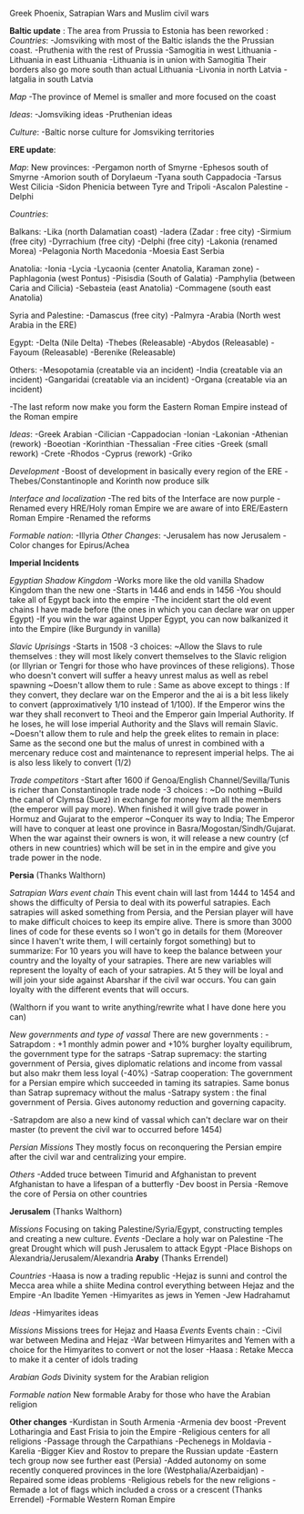 Greek Phoenix, Satrapian Wars and Muslim civil wars

**Baltic update** :
The area from Prussia to Estonia has been reworked :
*Countries*:
-Jomsviking with most of the Baltic islands the the Prussian coast.
-Pruthenia with the rest of Prussia
-Samogitia in west Lithuania
-Lithuania in east Lithuania
-Lithuania is in union with Samogitia
Their borders also go more south than actual Lithuania
-Livonia in north Latvia
-latgalia in south Latvia

*Map*
-The province of Memel is smaller and more focused on the coast

*Ideas*:
-Jomsviking ideas
-Pruthenian ideas


*Culture*:
-Baltic norse culture for Jomsviking territories


**ERE update**:

*Map*:
New provinces:
-Pergamon north of Smyrne
-Ephesos south of Smyrne
-Amorion south of Dorylaeum
-Tyana south Cappadocia
-Tarsus West Cilicia
-Sidon Phenicia between Tyre and Tripoli
-Ascalon Palestine
-Delphi

*Countries*:


Balkans:
-Lika (north Dalamatian coast)
-Iadera (Zadar : free city)
-Sirmium (free city)
-Dyrrachium (free city)
-Delphi (free city)
-Lakonia (renamed Morea)
-Pelagonia North Macedonia
-Moesia East Serbia

Anatolia:
-Ionia
-Lycia
-Lycaonia (center Anatolia, Karaman zone)
-Paphlagonia (west Pontus)
-Pisisdia (South of Galatia)
-Pamphylia (between Caria and Cilicia)
-Sebasteia (east Anatolia)
-Commagene (south east Anatolia)

Syria and Palestine:
-Damascus (free city)
-Palmyra
-Arabia (North west Arabia in the ERE)

Egypt:
-Delta (Nile Delta)
-Thebes (Releasable)
-Abydos (Releasable)
-Fayoum (Releasable)
-Berenike (Releasable)

Others:
-Mesopotamia (creatable via an incident)
-India (creatable via an incident)
-Gangaridai (creatable via an incident)
-Organa (creatable via an incident)

-The last reform now make you form the Eastern Roman Empire instead of the Roman empire

*Ideas*:
-Greek Arabian
-Cilician
-Cappadocian
-Ionian
-Lakonian
-Athenian (rework)
-Boeotian
-Korinthian
-Thessalian
-Free cities
-Greek (small rework)
-Crete
-Rhodos
-Cyprus (rework)
-Griko

*Development*
-Boost of development in basically every region of the ERE
-Thebes/Constantinople and Korinth now produce silk

*Interface and localization*
-The red bits of the Interface are now purple
-Renamed every HRE/Holy roman Empire we are aware of into ERE/Eastern Roman Empire
-Renamed the reforms

*Formable nation*:
-Illyria
*Other Changes*:
-Jerusalem has now Jerusalem
-Color changes for Epirus/Achea


**Imperial Incidents**

*Egyptian Shadow Kingdom*
-Works more like the old vanilla Shadow Kingdom than the new one
-Starts in 1446 and ends in 1456
-You should take all of Egypt back into the empire
-The incident start the old event chains I have made before (the ones in which you can declare war on upper Egypt)
-If you win the war against Upper Egypt, you can now balkanized it into the Empire (like Burgundy in vanilla)


*Slavic Uprisings*
-Starts in 1508
-3 choices:
  ~Allow the Slavs to rule themselves : they will most likely convert themselves to the Slavic religion (or Illyrian or Tengri for those who have provinces of these religions).
  Those who doesn't convert will suffer a heavy unrest malus as well as rebel spawning
  ~Doesn't allow them to rule : Same as above except to things : If they convert, they declare war on the Emperor and the ai is a bit less likely to convert (approximatively 1/10 instead of 1/100). If the Emperor wins the war they shall reconvert to Theoi and the Emperor gain Imperial Authority. If he loses, he will lose imperial Authority and the Slavs will remain Slavic.
  ~Doesn't allow them to rule and help the greek elites to remain in place: Same as the second one but the malus of unrest in combined with a mercenary reduce cost and maintenance to represent imperial helps. The ai is also less likely to convert (1/2)

*Trade competitors*
-Start after 1600 if Genoa/English Channel/Sevilla/Tunis is richer than Constantinople trade node
-3 choices :
  ~Do nothing
  ~Build the canal of Clymsa (Suez) in exchange for money from all the members (the emperor will pay more). When finished it will give trade power in Hormuz and Gujarat to the emperor
  ~Conquer its way to India; The Emperor will have to conquer at least one province in Basra/Mogostan/Sindh/Gujarat. When the war against their owners is won, it will release a new country (cf others in new countries) which will be set in in the empire and give you trade power in the node.

**Persia** (Thanks Walthorn)

*Satrapian Wars event chain*
This event chain will last from 1444 to 1454 and shows the difficulty of Persia to deal with its powerful satrapies. Each satrapies will asked something from Persia, and the Persian player will have to make difficult choices to keep its empire alive.
There is smore than 3000 lines of code for these events so I won't go in details for them (Moreover since I haven't write them, I will certainly forgot something) but to summarize:
For 10 years you will have to keep the balance between your country and the loyalty of your satrapies. There are new variables will represent the loyalty of each of your satrapies. At 5 they will be loyal and will join your side against Abarshar if the civil war occurs. You can gain loyalty with the different events that will occurs.

(Walthorn if you want to write anything/rewrite what I have done here you can)

*New governments and type of vassal*
There are new governments :
-Satrapdom : +1 monthly admin power and +10% burgher loyalty equilibrum, the government type for the satraps
-Satrap supremacy: the starting government of Persia, gives diplomatic relations and income from vassal but also makr them less loyal (-40%)
-Satrap cooperation: The government for a Persian empire which succeeded in taming its satrapies. Same bonus than Satrap supremacy without the malus
-Satrapy system : the final government of Persia. Gives autonomy reduction and governing capacity.

-Satrapdom are also a new kind of vassal which can't declare war on their master (to prevent the civil war to occurred before 1454)

*Persian Missions*
They mostly focus on reconquering the Persian empire after the civil war and centralizing your empire.

*Others*
-Added truce between Timurid and Afghanistan to prevent Afghanistan to have a lifespan of a butterfly
-Dev boost in Persia
-Remove the core of Persia on other countries

**Jerusalem** (Thanks Walthorn)

*Missions*
Focusing on taking Palestine/Syria/Egypt, constructing temples and creating a new culture.
*Events*
-Declare a holy war on Palestine
-The great Drought which will push Jerusalem to attack Egypt
-Place Bishops on Alexandria/Jerusalem/Alexandria
**Araby** (Thanks Errendel)

*Countries*
-Haasa is now a trading republic
-Hejaz is sunni and control the Mecca area while a shiite Medina control everything between Hejaz and the Empire
-An Ibadite Yemen
-Himyarites as jews in Yemen
-Jew Hadrahamut

*Ideas*
-Himyarites ideas

*Missions*
Missions trees for Hejaz and Haasa
*Events*
Events chain :
-Civil war between Medina and Hejaz
-War between Himyarites and Yemen with a choice for the Himyarites to convert or not the loser
-Haasa : Retake Mecca to make it a center of idols trading

*Arabian Gods*
Divinity system for the Arabian religion

*Formable nation*
New formable Araby for those who have the Arabian religion

**Other changes**
-Kurdistan in South Armenia
-Armenia dev boost
-Prevent Lotharingia and East Frisia to join the Empire
-Religious centers for all religions
-Passage through the Carpathians
-Pechenegs in Moldavia
-Karelia
-Bigger Kiev and Rostov to prepare the Russian update
-Eastern tech group now see further east (Persia)
-Added autonomy on some recently conquered provinces in the lore (Westphalia/Azerbaidjan)
-Repaired some ideas problems
-Religious rebels for the new religions
-Remade a lot of flags which included a cross or a crescent (Thanks Errendel)
-Formable Western Roman Empire
